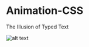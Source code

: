 # Animation-CSS
The Illusion of Typed Text

![alt text](https://media.giphy.com/media/MAuh5mTIfydmGNgrD0/giphy.gif)
